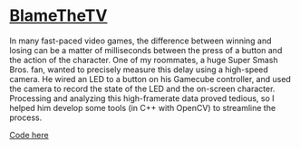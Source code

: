 # [BlameTheTV](blame-the-tv.md)

In many fast-paced video games, the difference between winning and losing can be a matter of milliseconds between the press of a button and the action of the character. One of my roommates, a huge Super Smash Bros. fan, wanted to precisely measure this delay using a high-speed camera. He wired an LED to a button on his Gamecube controller, and used the camera to record the state of the LED and the on-screen character. Processing and analyzing this high-framerate data proved tedious, so I helped him develop some tools (in C++ with OpenCV) to streamline the process.

[Code here](https://github.com/CalculatorSP/BlameTheTv)
